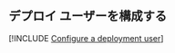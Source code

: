 ## <a name="configure-a-deployment-user"></a>デプロイ ユーザーを構成する  

[!INCLUDE [Configure a deployment user](configure-deployment-user-no-h.md)]